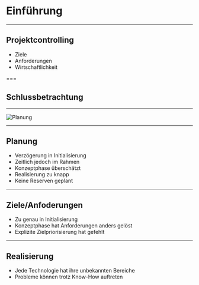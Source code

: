 # Einführung

---

## Projektcontrolling

- Ziele
- Anforderungen
- Wirtschaftlichkeit

===

## Schlussbetrachtung

---

<!-- .slide: class="no-img-border" -->

![Planung](pictures/planung-final.png)

---

## Planung

- Verzögerung in Initialisierung
- Zeitlich jedoch im Rahmen
- Konzeptphase überschätzt
- Realisierung zu knapp
- Keine Reserven geplant

---

## Ziele/Anfoderungen

- Zu genau in Initialisierung
- Konzeptphase hat Anforderungen anders gelöst
- Explizite Zielpriorisierung hat gefehlt

---

## Realisierung

- Jede Technologie hat ihre unbekannten Bereiche
- Probleme können trotz Know-How auftreten
